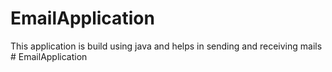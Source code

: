 # EmailApplication
This application is build using java and helps in sending and receiving mails
#   E m a i l A p p l i c a t i o n  
 